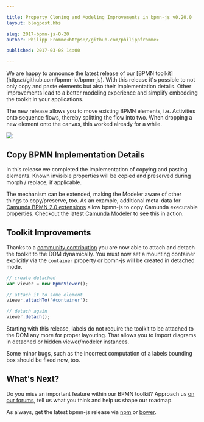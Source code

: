 ```yaml
---

title: Property Cloning and Modeling Improvements in bpmn-js v0.20.0
layout: blogpost.hbs

slug: 2017-bpmn-js-0-20
author: Philipp Fromme<https://github.com/philippfromme>

published: 2017-03-08 14:00

---
```



<p class="introduction">
  We are happy to announce the latest release of our [BPMN toolkit](https://github.com/bpmn-io/bpmn-js). With this release it's possible to not only copy and paste elements but also their implementation details. Other improvements lead to a better modeling experience and simplify embedding the toolkit in your applications.
</p>

<!-- continue -->

The new release allows you to move existing BPMN elements, i.e. Activities onto sequence flows, thereby splitting the flow into two. When dropping a new element onto the canvas, this worked already for a while.

<div class="figure">
  <a href="http://demo.bpmn.io/">
    <img src="{{ assets }}/attachments/blog/2017/001-move-onto-sequence-flow.gif">
  </a>
</div>


## Copy BPMN Implementation Details

In this release we completed the implementation of copying and pasting elements. Known invisible properties will be copied and preserved during morph / replace, if applicable.

The mechanism can be extended, making the Modeler aware of other things to copy/preserve, too. As an example, additional meta-data for [Camunda BPMN 2.0 extensions](https://docs.camunda.org/manual/7.6/reference/bpmn20/custom-extensions/) allow bpmn-js to copy Camunda executable properties. Checkout the latest [Camunda Modeler](https://camunda.org/bpmn/tool/) to see this in action.


## Toolkit Improvements

Thanks to a [community contribution](https://github.com/bpmn-io/bpmn-js/commit/6dc4af53969825ae0122bf06e3964d74adfa1cc3) you are now able to attach and detach the toolkit to the DOM dynamically. You must now set a mounting container explicitly via the `container` property or bpmn-js will be
created in detached mode.

```javascript
// create detached
var viewer = new BpmnViewer();

// attach it to some element
viewer.attachTo('#container');

// detach again
viewer.detach();
```

Starting with this release, labels do not require the toolkit to be attached to the DOM any more for proper layouting. That allows you to import diagrams in detached or hidden viewer/modeler instances.

Some minor bugs, such as the incorrect computation of a labels bounding box should be fixed now, too.


## What's Next?

Do you miss an important feature within our BPMN toolkit? Approach us [on our forums](https://forum.bpmn.io), tell us what you think and help us shape our roadmap.

As always, get the latest bpmn-js release via [npm](https://www.npmjs.com/package/bpmn-js) or [bower](https://github.com/bpmn-io/bower-bpmn-js).
